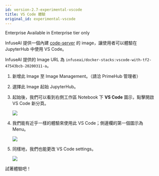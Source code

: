 ```yaml
---
id: version-2.7-experimental-vscode
title: VS Code 體驗
original_id: experimental-vscode
---
```


<div class="ee-only tooltip">Enterprise
  <span class="tooltiptext">Available in Enterprise tier only</span>
</div>

InfuseAI 提供一個內建 [code-server](https://github.com/cdr/code-server) 的 image，讓使用者可以體驗在 JupyterHub 中使用 VS Code。

InfuseAI 提供的 Image URL 為 `infuseai/docker-stacks:vscode-with-tf2-47543bcb-20200311-a`。

1. 新增此 Image 至 Image Management。（請洽 PrimeHub 管理者）

2. 選擇此 Image 起始 JupyterHub。

3. 起始後，我們可以看到右側工作區 Notebook 下 **VS Code** 圖示，點擊開啟 VS Code 新分頁。
   
   ![](assets/vscode_notebook.png)

4. 我們能有近乎一樣的體驗來使用此 VS Code；側邊欄的第一個圖示為 Menu。

    ![](assets/vscode_navigation.png)

5. 同樣地，我們也能更改 VS Code settings。

    ![](assets/vscode_setting.png)

試著體驗吧！
